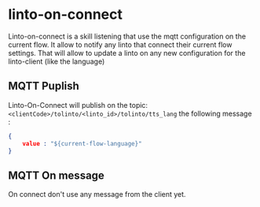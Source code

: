 # linto-on-connect

Linto-on-connect is a skill listening that use the mqtt configuration on the current flow. It allow to notify any linto that connect their current flow settings. That will allow to update a linto on any new configuration for the linto-client (like the language) 


## MQTT Puplish 

Linto-On-Connect will publish on the topic: `<clientCode>/tolinto/<linto_id>/tolinto/tts_lang` the following message : 
```json
{
	value : "${current-flow-language}"
}
```

## MQTT On message

On connect don't use any message from the client yet.
